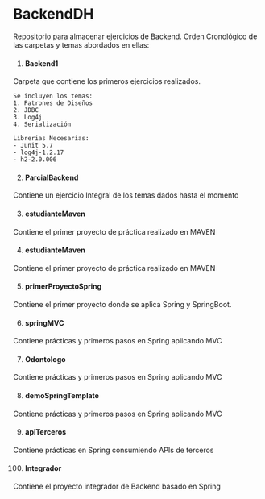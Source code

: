 # BackendDH

Repositorio para almacenar ejercicios de Backend. Orden Cronológico de las carpetas y temas abordados en ellas:

1. #### **Backend1**
  Carpeta que contiene los primeros ejercicios realizados.
    
    Se incluyen los temas:
    1. Patrones de Diseños
    2. JDBC
    3. Log4j
    4. Serialización

    Librerias Necesarias:
    - Junit 5.7
    - log4j-1.2.17
    - h2-2.0.006

2. #### **ParcialBackend**
  Contiene un ejercicio Integral de los temas dados hasta el momento

3. #### **estudianteMaven**
  Contiene el primer proyecto de práctica realizado en MAVEN

4. #### **estudianteMaven**
  Contiene el primer proyecto de práctica realizado en MAVEN

5. #### **primerProyectoSpring**
  Contiene el primer proyecto donde se aplica Spring y SpringBoot.

6. #### **springMVC**
  Contiene prácticas y primeros pasos en Spring aplicando MVC

7. #### **Odontologo**
  Contiene prácticas y primeros pasos en Spring aplicando MVC

8. #### **demoSpringTemplate**
  Contiene prácticas y primeros pasos en Spring aplicando MVC

9. #### **apiTerceros**
  Contiene prácticas en Spring consumiendo APIs de terceros


100. #### **Integrador**
  Contiene el proyecto integrador de Backend basado en Spring 



